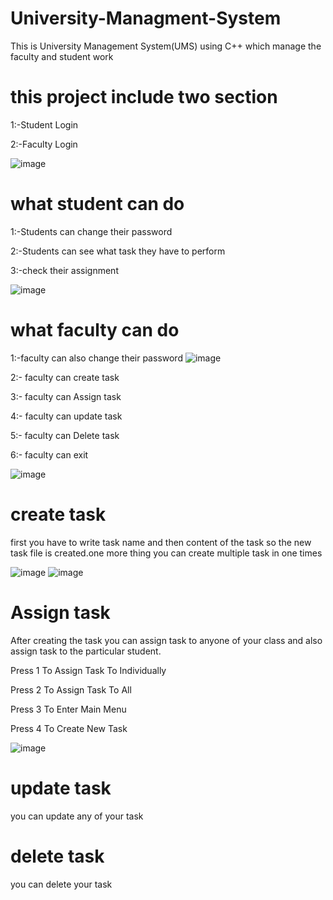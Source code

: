 # University-Managment-System
This is University Management System(UMS) using C++   which manage the faculty and student work
# this project include two section 

1:-Student Login 

2:-Faculty Login

![image](https://user-images.githubusercontent.com/50981076/67157107-11e4a180-f345-11e9-9cdf-de21d0361d3e.png)

# what student can do

1:-Students can change their password 

2:-Students can see what task they have to perform

3:-check their assignment 

![image](https://user-images.githubusercontent.com/50981076/67157120-46585d80-f345-11e9-8b03-3c805c20c18c.png)

# what faculty can do

1:-faculty can also change their password 
![image](https://user-images.githubusercontent.com/50981076/67157170-1f4e5b80-f346-11e9-9c42-40d3e13551fd.png)

2:- faculty can create task

3:- faculty can Assign task

4:- faculty can update task

5:- faculty can Delete task

6:- faculty can exit

![image](https://user-images.githubusercontent.com/50981076/67157182-591f6200-f346-11e9-9fba-0b23d5d00894.png)

# create task
 first you have to write task name  and then content of the task so the new task file is created.one more thing you can create multiple task in one times 

![image](https://user-images.githubusercontent.com/50981076/67157228-fb3f4a00-f346-11e9-9041-102014a52538.png)
![image](https://user-images.githubusercontent.com/50981076/67157218-e2cf2f80-f346-11e9-8f5d-4e7a06ba3485.png)

# Assign task
After creating the task you can assign task to anyone of your class and also assign task to the particular student.

Press 1 To Assign Task To Individually

Press 2 To Assign Task To All

Press 3 To Enter Main Menu

Press 4 To Create New Task

![image](https://user-images.githubusercontent.com/50981076/67157205-a1d71b00-f346-11e9-9425-210194ef6ede.png)

# update task
you can update any of your task 

# delete task
you can delete your task

